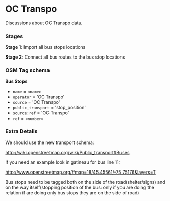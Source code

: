 OC Transpo
==========

Discussions about OC Transpo data.

### Stages

**Stage 1**: Import all bus stops locations

**Stage 2**: Connect all bus routes to the bus stop locations

### OSM Tag schema

**Bus Stops**

- `name` = `<name>`
- `operator` = 'OC Transpo'
- `source` = 'OC Transpo'
- `public_transport` = 'stop_position'
- `source:ref` = 'OC Transpo'
- `ref` = `<number>`

### Extra Details

We should use the new transport schema:

http://wiki.openstreetmap.org/wiki/Public_transport#Buses

If you need an example look in gatineau for bus line 11:

http://www.openstreetmap.org/#map=18/45.45561/-75.75176&layers=T

Bus stops need to be tagged both on the side of the road(shelter/signs) and on the way itself(stopping position of the bus: only if you are doing the relation if are doing only bus stops they are on the side of road)
